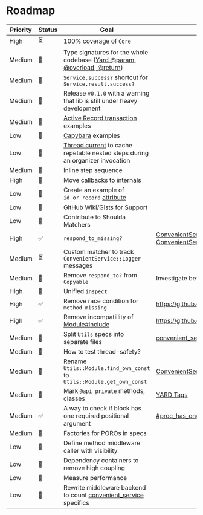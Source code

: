 # Roadmap

| Priority | Status | Goal | Notes |
| - | - | - | - |
| High | ⏳ | 100% coverage of `Core` | |
| Medium | 🚧 | Type signatures for the whole codebase ([Yard @param, @overload, @return](https://rubydoc.info/gems/yard/file/docs/Tags.md#taglist)) | |
| Medium | 🚧 | `Service.success?` shortcut for `Service.result.success?` | |
| Medium | 🚧 | Release `v0.1.0` with a warning that lib is still under heavy development | |
| Medium | 🚧 | [Active Record transaction](https://api.rubyonrails.org/classes/ActiveRecord/Transactions/ClassMethods.html) examples | |
| Low | 🚧 | [Capybara](https://github.com/teamcapybara/capybara) examples | |
| Low | 🚧 | [Thread.current](https://ruby-doc.org/core-3.1.2/Thread.html#method-c-current) to cache repetable nested steps during an organizer invocation | |
| Medium | 🚧 | Inline step sequence | |
| High | 🚧 | Move callbacks to internals | |
| Low | 🚧 | Create an example of `id_or_record` [attribute](https://api.rubyonrails.org/classes/ActiveRecord/Attributes/ClassMethods.html) |
| Low | 🚧 | GitHub Wiki/Gists for Support | |
| Low | 🚧 | Contribute to Shoulda Matchers | |
| High | ✅ | `respond_to_missing?` | [ConvenientService::Core::ClassMethods#respond_to_missing?](https://github.com/marian13/convenient_service/blob/main/lib/convenient_service/core/class_methods.rb#L105), [ConvenientService::Core::InstanceMethods#respond_to_missing?](https://github.com/marian13/convenient_service/blob/main/lib/convenient_service/core/instance_methods.rb#L30) |
| Medium | ⏳ | Custom matcher to track `ConvenientService::Logger` messages | |
| Medium | 🚧 | Remove `respond_to?` from `Copyable` | Investigate before making any decision |
| High | 🚧 | Unified `inspect` | |
| High | ✅ | Remove race condition for `method_missing` | https://github.com/marian13/convenient_service/pull/5 |
| High | ✅ | Remove incompatiility of [Module#include](https://gist.github.com/marian13/9c25041f835564e945d978839097d419) | https://github.com/marian13/convenient_service/pull/3 |
| Medium | 🚧 | Split `Utils` specs into separate files | [convenient_service/spec/lib/convenient_service/utils](https://github.com/marian13/convenient_service/tree/main/spec/lib/convenient_service/utils) |
| Medium | 🚧 | How to test thread-safety? | |
| Medium | 🚧 | Rename `Utils::Module.find_own_const` to `Utils::Module.get_own_const` | [ConvenientService::Utils::Module::GetOwnConst](https://github.com/marian13/convenient_service/blob/main/lib/convenient_service/utils/module/get_own_const.rb) |
| Medium | 🚧 | Mark `@api private` methods, classes | [YARD Tags](https://www.rubydoc.info/gems/yard/file/docs/Tags.md) |
| Medium | ✅ | A way to check if block has one required positional argument | [#proc_has_one_positional_argument?](https://github.com/marian13/convenient_service/blob/main/lib/convenient_service/utils/proc/exec_config.rb#L96) |
| Medium | 🚧 | Factories for POROs in specs | |
| Low | 🚧 | Define method middleware caller with visibility | |
| Low | 🚧 | Dependency containers to remove high coupling | |
| Low | 🚧 | Measure performance | |
| Low | 🚧 | Rewrite middleware backend to count [convenient_service](https://github.com/marian13/convenient_service) specifics | |
